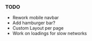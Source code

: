 ### TODO

- Rework mobile navbar
- Add hamburger bar?
- Custom Layout per page
- Work on loadings for slow networks

